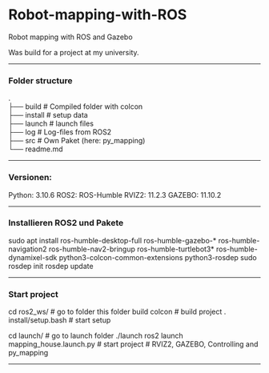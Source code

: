# Robot-mapping-with-ROS
Robot mapping with ROS and Gazebo

Was build for a project at my university.

------------------------------------------------------------------------------------------
### Folder structure
.<br>
├── build                   # Compiled folder with colcon<br>
├── install                 # setup data<br>
├── launch                  # launch files<br>
├── log                     # Log-files from ROS2<br>
├── src                     # Own Paket (here: py_mapping)<br>
└── readme.md<br>


------------------------------------------------------------------------------------------
### Versionen:

Python: 3.10.6
ROS2:   ROS-Humble
RVIZ2:  11.2.3
GAZEBO: 11.10.2


------------------------------------------------------------------------------------------
### Installieren ROS2 und Pakete

sudo apt install ros-humble-desktop-full ros-humble-gazebo-* ros-humble-navigation2 ros-humble-nav2-bringup ros-humble-turtlebot3* ros-humble-dynamixel-sdk python3-colcon-common-extensions python3-rosdep
sudo rosdep init
rosdep update


------------------------------------------------------------------------------------------
### Start project
cd ros2_ws/                           # go to folder this folder
build colcon                          # build project
. install/setup.bash                  # start setup

cd launch/                            # go to launch folder ./launch
ros2 launch mapping_house.launch.py   # start project
                                      # RVIZ2, GAZEBO, Controlling and py_mapping 

------------------------------------------------------------------------------------------
